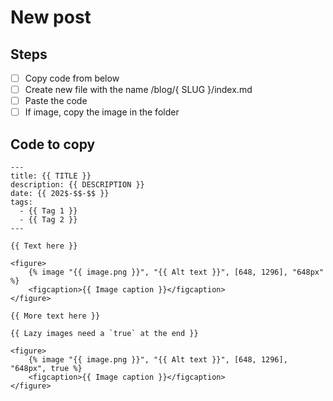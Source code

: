 # New post

## Steps

- [ ] Copy code from below
- [ ] Create new file with the name /blog/{ SLUG }/index.md
- [ ] Paste the code
- [ ] If image, copy the image in the folder

## Code to copy

```
---
title: {{ TITLE }}
description: {{ DESCRIPTION }}
date: {{ 202$-$$-$$ }}
tags:
  - {{ Tag 1 }}
  - {{ Tag 2 }}
---

{{ Text here }}

<figure>
	{% image "{{ image.png }}", "{{ Alt text }}", [648, 1296], "648px" %}
	<figcaption>{{ Image caption }}</figcaption>
</figure>

{{ More text here }}

{{ Lazy images need a `true` at the end }}

<figure>
	{% image "{{ image.png }}", "{{ Alt text }}", [648, 1296], "648px", true %}
	<figcaption>{{ Image caption }}</figcaption>
</figure>


```
